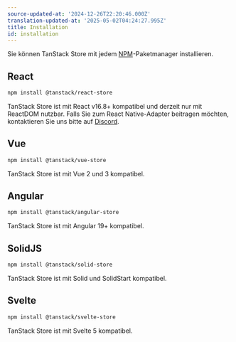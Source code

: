 ```yaml
---
source-updated-at: '2024-12-26T22:20:46.000Z'
translation-updated-at: '2025-05-02T04:24:27.995Z'
title: Installation
id: installation
---
```

Sie können TanStack Store mit jedem [NPM](https://npmjs.com)-Paketmanager installieren.

## React

```sh
npm install @tanstack/react-store
```

TanStack Store ist mit React v16.8+ kompatibel und derzeit nur mit ReactDOM nutzbar. Falls Sie zum React Native-Adapter beitragen möchten, kontaktieren Sie uns bitte auf [Discord](https://tlinz.com/discord).

## Vue

```sh
npm install @tanstack/vue-store
```

TanStack Store ist mit Vue 2 und 3 kompatibel.

## Angular

```sh
npm install @tanstack/angular-store
```

TanStack Store ist mit Angular 19+ kompatibel.

## SolidJS

```sh
npm install @tanstack/solid-store
```

TanStack Store ist mit Solid und SolidStart kompatibel.

## Svelte

```sh
npm install @tanstack/svelte-store
```

TanStack Store ist mit Svelte 5 kompatibel.
